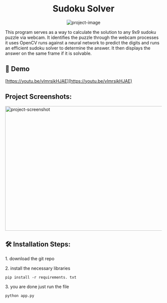 <h1 align="center" id="title">Sudoku Solver</h1>

<p align="center"><img src="https://socialify.git.ci/lopa-ok/sudoku-solver/image?font=Source%20Code%20Pro&amp;language=1&amp;name=1&amp;owner=1&amp;pattern=Plus&amp;theme=Dark" alt="project-image"></p>

<p id="description">This program serves as a way to calculate the solution to any 9x9 sudoku puzzle via webcam. It identifies the puzzle through the webcam processes it uses OpenCV runs against a neural network to predict the digits and runs an efficient sudoku solver to determine the answer. It then displays the answer on the same frame if it is solvable.</p>

<h2>🚀 Demo</h2>

[https://youtu.be/vlmrsjkHJAE](https://youtu.be/vlmrsjkHJAE)

<h2>Project Screenshots:</h2>

<img src="https://i.imgur.com/YFs5d4F.png" alt="project-screenshot" width="600" height="400/">

<h2>🛠️ Installation Steps:</h2>

<p>1. download the git repo</p>

<p>2. install the necessary libraries</p>

```
pip install -r requirements. txt
```

<p>3. you are done just run the file</p>

```
python app.py
```
